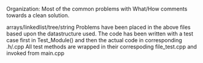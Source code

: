Organization:
Most of the common problems with What/How comments towards a clean solution.

arrays/linkedlist/tree/string
Problems have been placed in the above files based upon the datastructure used.
The code has been written with a test case first in Test_Module() and then the actual code in corresponding .h/.cpp
All test methods are wrapped in their correspoding file_test.cpp and invoked from main.cpp

